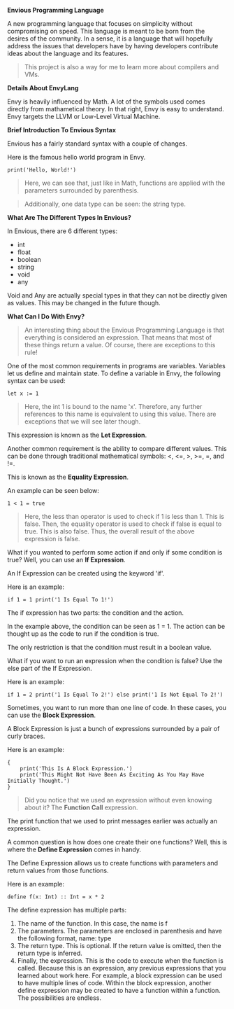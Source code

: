 **Envious Programming Language**

A new programming language that focuses on simplicity without compromising on speed. This language is meant to be born from the desires of the community. In a sense, it is a language that will hopefully address the issues that developers have by having developers contribute ideas about the language and its features.

> This project is also a way for me to learn more about compilers and VMs.

**Details About EnvyLang**

Envy is heavily influenced by Math. A lot of the symbols used comes directly from mathametical theory.
In that right, Envy is easy to understand. Envy targets the LLVM or Low-Level Virtual Machine.

**Brief Introduction To Envious Syntax**

Envious has a fairly standard syntax with a couple of changes.

Here is the famous hello world program in Envy.

```
print('Hello, World!')
```

> Here, we can see that, just like in Math, functions are applied with the parameters surrounded by parenthesis.

> Additionally, one data type can be seen: the string type.

**What Are The Different Types In Envious?**

In Envious, there are 6 different types:

-   int
-   float
-   boolean
-   string
-   void
-   any

Void and Any are actually special types in that they can not be directly given as values. This may be changed in the future though.

**What Can I Do With Envy?**

> An interesting thing about the Envious Programming Language is that everything is considered an expression.
> That means that most of these things return a value. Of course, there are exceptions to this rule!

One of the most common requirements in programs are variables.
Variables let us define and maintain state. To define a variable in Envy, the following syntax can be used:

```
let x := 1
```

> Here, the int 1 is bound to the name 'x'. Therefore, any further references to this name is equivalent to using this value. There are exceptions that we will see later though.

This expression is known as the **Let Expression**.

Another common requirement is the ability to compare different values. This can be done through traditional mathematical symbols: <, <=, >, >=, =, and !=.

This is known as the **Equality Expression**.

An example can be seen below:

```
1 < 1 = true
```

> Here, the less than operator is used to check if 1 is less than 1. This is false. Then, the equality operator is used to check if false is equal to true. This is also false. Thus, the overall result of the above expression is false.

What if you wanted to perform some action if and only if some condition is true? Well, you can use an **If Expression**.

An If Expression can be created using the keyword 'if'.

Here is an example:

```
if 1 = 1 print('1 Is Equal To 1!')
```

The if expression has two parts: the condition and the action.

In the example above, the condition can be seen as 1 = 1. The action can be thought up as the code to run if the condition is true.

The only restriction is that the condition must result in a boolean value.

What if you want to run an expression when the condition is false? Use the else part of the If Expression.

Here is an example:

```
if 1 = 2 print('1 Is Equal To 2!') else print('1 Is Not Equal To 2!')
```

Sometimes, you want to run more than one line of code. In these cases, you can use the **Block Expression**.

A Block Expression is just a bunch of expressions surrounded by a pair of curly braces.

Here is an example:

```
{
    print('This Is A Block Expression.')
    print('This Might Not Have Been As Exciting As You May Have Initially Thought.')
}
```

> Did you notice that we used an expression without even knowing about it? The **Function Call** expression.

The print function that we used to print messages earlier was actually an expression.

A common question is how does one create their one functions? Well, this is where the **Define Expression** comes in handy.

The Define Expression allows us to create functions with parameters and return values from those functions.

Here is an example:

```
define f(x: Int) :: Int = x * 2
```

The define expression has multiple parts:

1. The name of the function. In this case, the name is f
2. The parameters. The parameters are enclosed in parenthesis and have the following format, name: type
3. The return type. This is optional. If the return value is omitted, then the return type is inferred.
4. Finally, the expression. This is the code to execute when the function is called. Because this is an expression,
   any previous expressions that you learned about work here. For example, a block expression can be used to have
   multiple lines of code. Within the block expression, another define expression may be created to have a function
   within a function. The possibilities are endless.
